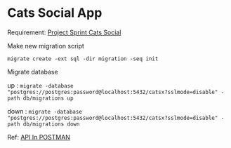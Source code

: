 # Cats Social App

Requirement: [Project Sprint Cats Social](https://openidea-projectsprint.notion.site/Cats-Social-9e7639a6a68748c38c67f81d9ab3c769)

Make new migration script

```migrate create -ext sql -dir migration -seq init```

Migrate database

up : ```migrate -database "postgres://postgres:password@localhost:5432/catsx?sslmode=disable" -path db/migrations up```

down : ```migrate -database "postgres://postgres:password@localhost:5432/catsx?sslmode=disable" -path db/migrations down```


Ref: [API In POSTMAN](https://api.postman.com/collections/1593881-973e9c63-348e-492a-863a-44fd1fbe5c05?access_key=PMAT-01HWNECAMNQ40MVE82HJ3M7YXA)